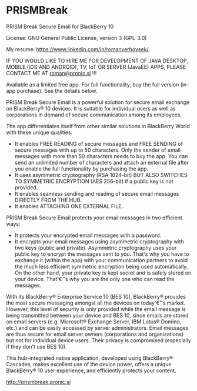 # PRISMBreak
PRISM Break Secure Email for BlackBerry 10

License: GNU General Public License, version 3 (GPL-3.0)

My resume: https://www.linkedin.com/in/romanverhovsek/

IF YOU WOULD LIKE TO HIRE ME FOR DEVELOPMENT OF JAVA DESKTOP, MOBILE (iOS AND ANDROID), TV, IoT OR SERVER (JavaEE) APPS, PLEASE CONTACT ME AT roman@pronic.si !!!

Available as a limited free app. For full functionality, buy the full version (in-app purchase). See the details below.

PRISM Break Secure Email is a powerful solution for secure email exchange on BlackBerry® 10 devices. It is suitable for individual users as well as corporations in demand of secure communication among its employees.

The app differentiates itself from other similar solutions in BlackBerry World with these unique qualities:
* It enables FREE READING of secure messages and FREE SENDING of secure messages with up to 50 characters. Only the sender of email messages with more than 50 characters needs to buy the app. You can send an unlimited number of characters and attach an external file after you enable the full functionality by purchasing the app.
* It uses asymmetric cryptography (RSA 1024-bit) BUT ALSO SWITCHES TO SYMMETRIC ENCRYPTION (AES 256-bit) if a public key is not provided.
* It enables seamless sending and reading of secure email messages DIRECTLY FROM THE HUB.
* It enables ATTACHING ONE EXTERNAL FILE. 

PRISM Break Secure Email protects your email messages in two efficient ways:
* It protects your encrypted email messages with a password.
* It encrypts your email messages using asymmetric cryptography with two keys (public and private). Asymmetric cryptography uses your public key to encrypt the messages sent to you. That's why you have to exchange it (within the app) with your communication partners to avoid the much less efficient symmetric encryption being used automatically. On the other hand, your private key is kept secret and is safely stored on your device. That'€™s why you are the only one who can read the messages.

With its BlackBerry® Enterprise Service 10 (BES 10), BlackBerry® provides the most secure messaging amongst all the devices on today'€™s market. However, this level of security is only provided while the email message is being transmitted between your device and BES 10, since emails are stored on email servers (e.g. Microsoft® Exchange Server, IBM Lotus® Domino, etc.) and can be easily accessed by server administrators. Email messages are thus secure for email server owners (corporations and organizations) but not for individual device users. Their privacy is compromised (especially if they don't use BES 10).

This hub-integrated native application, developed using BlackBerry® Cascades, makes excellent use of the device power, offers a unique BlackBerry® 10 user experience, and efficiently protects your content.

http://prismbreak.pronic.si
